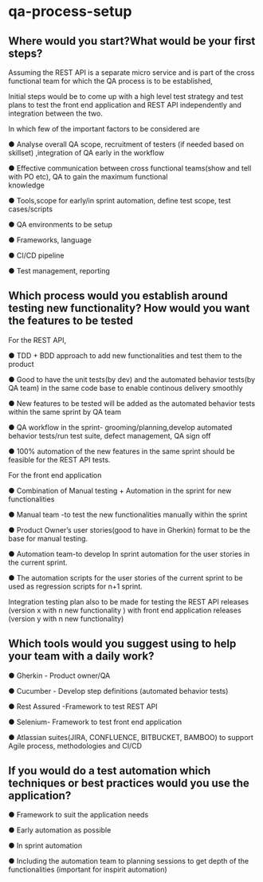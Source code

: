 # qa-process-setup

## Where would you start?What would be your first steps?
  Assuming the REST API is a separate micro service and is part of the cross functional team for which the QA process is to be established,
  
 Initial steps would be to come up with a high level test strategy and test plans to test the front end application and REST API independently and integration between the two.
  
 In which few of the important factors to be considered are 
 
● Analyse overall QA scope, recruitment of testers (if needed based on skillset) ,integration of QA early in the workflow

● Effective communication between cross functional teams(show and tell with PO etc), QA to gain the maximum functional    
knowledge

● Tools,scope for early/in sprint automation, define test scope, test cases/scripts 

● QA environments to be setup

● Frameworks, language

● CI/CD pipeline

● Test management, reporting

## Which process would you establish around testing new functionality? How would you want the features to be tested

For the REST API,

● TDD + BDD approach to add new functionalities and test them to the product

● Good to have the unit tests(by dev) and the automated behavior tests(by QA team) in the same code base to enable continous    delivery smoothly

● New features to be tested will be added as the automated behavior tests within the same sprint by QA team

● QA workflow in the sprint- grooming/planning,develop automated behavior tests/run test suite, defect management, QA sign off

● 100% automation of the new features in the same sprint should be feasible for the REST API tests.

For the front end application

● Combination of Manual testing + Automation in the sprint for new functionalities

● Manual team -to test the new functionalities manually within the sprint

● Product Owner’s user stories(good to have in Gherkin) format to be the base for manual testing.

● Automation team-to develop In sprint automation for the user stories in the current sprint. 

● The automation scripts for the user stories of the current sprint to be used as regression scripts for n+1 sprint.

 Integration testing plan also to be made for testing the REST API  releases (version x with n new functionality )
 with front end application releases (version y with n new functionality)
 
 ## Which tools would you suggest using to help your team with a daily work?
 
● Gherkin - Product owner/QA

● Cucumber - Develop step definitions (automated  behavior tests)

● Rest Assured -Framework to test REST API

● Selenium- Framework to test front end application

● Atlassian suites(JIRA, CONFLUENCE, BITBUCKET, BAMBOO) to support Agile process, methodologies and CI/CD
 
 ## If you would do a test automation which techniques or best practices would you use the application?
 
● Framework to suit the application needs

● Early automation as possible

● In sprint automation 

● Including the automation team to planning sessions to get depth of the functionalities (important for inspirit automation)
